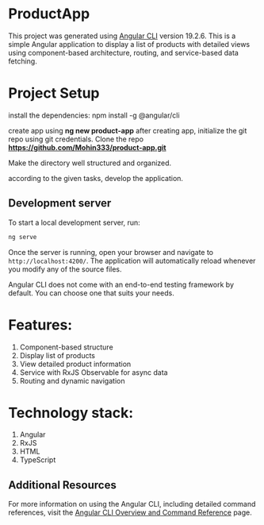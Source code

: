 # ProductApp

This project was generated using [Angular CLI](https://github.com/angular/angular-cli) version 19.2.6.
This is a simple Angular application to display a list of products with detailed views using component-based architecture, routing, and service-based data fetching.

# Project Setup

install the dependencies:
npm install -g @angular/cli

create app using **ng new product-app**
after creating app, initialize the git repo using git credentials.
Clone the repo **https://github.com/Mohin333/product-app.git**

Make the directory well structured and organized. 

according to the given tasks, develop the application.

## Development server

To start a local development server, run:

```bash
ng serve
```

Once the server is running, open your browser and navigate to `http://localhost:4200/`. The application will automatically reload whenever you modify any of the source files.

Angular CLI does not come with an end-to-end testing framework by default. You can choose one that suits your needs.

# Features:
1. Component-based structure
2. Display list of products
3. View detailed product information
4. Service with RxJS Observable for async data
5. Routing and dynamic navigation

# Technology stack:
1. Angular
2. RxJS
3. HTML
4. TypeScript
   
## Additional Resources

For more information on using the Angular CLI, including detailed command references, visit the [Angular CLI Overview and Command Reference](https://angular.dev/tools/cli) page.
